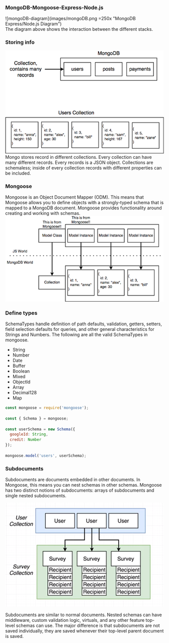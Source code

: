 ### MongoDB-Mongoose-Express-Node.js

![mongoDB-diagram](images/mongoDB.png =250x "MongoDB Express/Node.js Diagram") </br>
The diagram above shows the interaction between the different stacks. 

### Storing info
![mongoDB-storeinfo](images/mongoDB-storeinfo.png?raw=true "MongoDB store info diagram") </br>
Mongo stores record in different collections. Every collection can have many different records. Every records is a JSON object.  Collections are schemaless; inside of every collection records with different properties can be included. 

### Mongoose
Mongoose is an Object Document Mapper (ODM). This means that Mongoose allows you to define objects with a strongly-typed schema that is mapped to a MongoDB document. Mongoose provides functionality around creating and working with schemas. 
![mongoose-functionality](images/mongoose.png?raw=true "Mongoose functionality") </br>

### Define types
SchemaTypes handle definition of path defaults, validation, getters, setters, field selection defaults for queries, and other general characteristics for Strings and Numbers. The following are all the valid SchemaTypes in mongoose.
- String
- Number
- Date
- Buffer
- Boolean
- Mixed
- ObjectId
- Array
- Decimal128
- Map

```js
const mongoose = require('mongoose');

const { Schema } = mongoose;

const userSchema = new Schema({
  googleId: String,
  credit: Number
});

mongoose.model('users', userSchema);
```


### Subdocuments
Subdocuments are documents embedded in other documents. In Mongoose, this means you can nest schemas in other schemas. Mongoose has two distinct notions of subdocuments: arrays of subdocuments and single nested subdocuments.</br>

![mongoDB-subdocument](images/mongoDB-subdocument.png?raw=true "MongoDB Subdocuments") </br>

Subdocuments are similar to normal documents. Nested schemas can have middleware, custom validation logic, virtuals, and any other feature top-level schemas can use. The major difference is that subdocuments are not saved individually, they are saved whenever their top-level parent document is saved.



